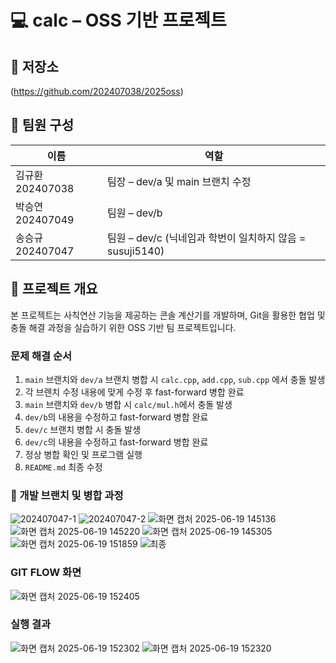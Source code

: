 # 💻 calc – OSS 기반 프로젝트

## 📁 저장소
(https://github.com/202407038/2025oss)

## 👥 팀원 구성

| 이름       | 역할                            |
|------------|----------------------------------|
| 김규환 202407038 | 팀장 – dev/a 및 main 브랜치 수정 |
| 박승연 202407049 | 팀원 – dev/b |
| 송승규 202407047 | 팀원 – dev/c (닉네임과 학번이 일치하지 않음 = susuji5140) |

## 📌 프로젝트 개요

본 프로젝트는 사칙연산 기능을 제공하는 콘솔 계산기를 개발하며, Git을 활용한 협업 및 충돌 해결 과정을 실습하기 위한 OSS 기반 팀 프로젝트입니다.

### 문제 해결 순서

1. `main` 브랜치와 `dev/a` 브랜치 병합 시 `calc.cpp`, `add.cpp`, `sub.cpp` 에서 충돌 발생
2. 각 브렌치 수정 내용에 맞게 수정 후 fast-forward 병합 완료
3. `main` 브랜치와 `dev/b` 병합 시 `calc/mul.h`에서 충돌 발생
4. `dev/b`의 내용을 수정하고 fast-forward 병합 완료
5. `dev/c` 브랜치 병합 시 충돌 발생
6. `dev/c`의 내용을 수정하고 fast-forward 병합 완료
7. 정상 병합 확인 및 프로그램 실행
8. `README.md` 최종 수정

### 🔧 개발 브랜치 및 병합 과정


![202407047-1](https://github.com/user-attachments/assets/f930546e-356a-4167-9a0d-4547700892c5)
![202407047-2](https://github.com/user-attachments/assets/93a67ca8-7d8b-4e4e-b804-baeea00a2101)
![화면 캡처 2025-06-19 145136](https://github.com/user-attachments/assets/c143d6cf-ca5b-45bb-92fe-b3f8df05146b)
![화면 캡처 2025-06-19 145220](https://github.com/user-attachments/assets/ba1ed074-9ea3-4bab-ba2d-e0044ad2dbf5)
![화면 캡처 2025-06-19 145305](https://github.com/user-attachments/assets/323fa6c0-091b-4bc8-b92f-b638de47145c)
![화면 캡처 2025-06-19 151859](https://github.com/user-attachments/assets/4d27f559-0ba4-44f5-84b0-567489896cec)
![최종](https://github.com/user-attachments/assets/f81f3286-a9e8-45e6-ab83-b7bf22fb0258)

### GIT FLOW 화면
![화면 캡처 2025-06-19 152405](https://github.com/user-attachments/assets/b25f6fee-e773-4dbe-a0ea-a7aea35f678e)

### 실행 결과
![화면 캡처 2025-06-19 152302](https://github.com/user-attachments/assets/32a07890-5637-4bbe-8097-e997880a62b1)
![화면 캡처 2025-06-19 152320](https://github.com/user-attachments/assets/85f7b4cc-5383-4e96-b28d-124da7688713)

